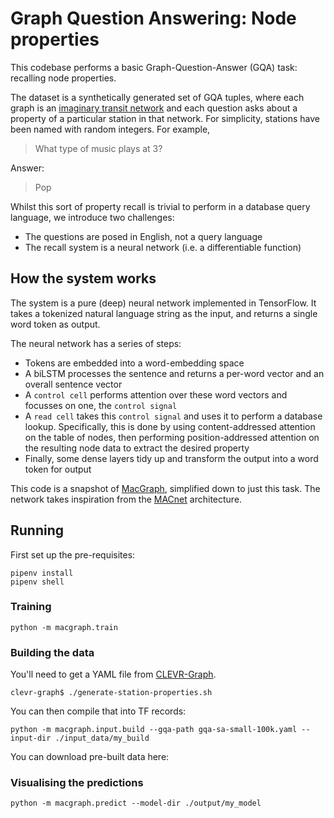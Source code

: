 # Graph Question Answering: Node properties

This codebase performs a basic Graph-Question-Answer (GQA) task: recalling node properties. 

The dataset is a synthetically generated set of GQA tuples, where each graph is an [imaginary transit network](https://github.com/Octavian-ai/clevr-graph) and each question asks about a property of a particular station in that network. For simplicity, stations have been named with random integers. For example,

> What type of music plays at 3?

Answer:

> Pop

Whilst this sort of property recall is trivial to perform in a database query language, we introduce two challenges:
 - The questions are posed in English, not a query language
 - The recall system is a neural network (i.e. a differentiable function)

## How the system works

The system is a pure (deep) neural network implemented in TensorFlow. It takes a tokenized natural language string as the input, and returns a single word token as output.

The neural network has a series of steps:
- Tokens are embedded into a word-embedding space
- A biLSTM processes the sentence and returns a per-word vector and an overall sentence vector
- A `control cell` performs attention over these word vectors and focusses on one, the `control signal`
- A `read cell` takes this `control signal` and uses it to perform a database lookup. Specifically, this is done by using content-addressed attention on the table of nodes, then performing position-addressed attention on the resulting node data to extract the desired property
- Finally, some dense layers tidy up and transform the output into a word token for output


This code is a snapshot of [MacGraph](https://github.com/Octavian-ai/mac-graph), simplified down to just this task. The network takes inspiration from the [MACnet](https://arxiv.org/abs/1803.03067) architecture.

## Running

First set up the pre-requisites:

```
pipenv install
pipenv shell
```

### Training

`python -m macgraph.train`

### Building the data

You'll need to get a YAML file from [CLEVR-Graph](https://github.com/Octavian-ai/clevr-graph). 

`clevr-graph$ ./generate-station-properties.sh`

You can then compile that into TF records:

`python -m macgraph.input.build --gqa-path gqa-sa-small-100k.yaml --input-dir ./input_data/my_build`

You can download pre-built data here:

### Visualising the predictions

`python -m macgraph.predict --model-dir ./output/my_model`